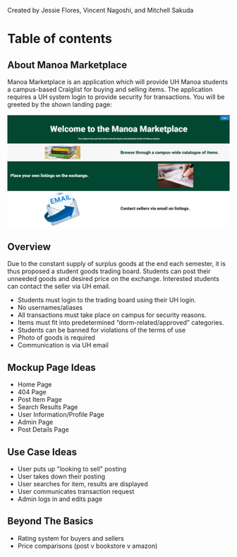 Created by Jessie Flores, Vincent Nagoshi, and Mitchell Sakuda

# Table of contents

## About Manoa Marketplace

Manoa Marketplace is an application which will provide UH Manoa students a campus-based Craiglist for buying and selling items. The application requires a UH system login to provide security for transactions. You will be greeted by the shown landing page:

<img class="ui fluid image" src="/assets/images/homepage.png" style="margin-top: 2px;margin-bottom: 2px">


## Overview

Due to the constant supply of surplus goods at the end each semester, it is thus proposed a student goods trading board. Students can post their unneeded goods and desired price on the exchange. Interested students can contact the seller via UH email.
* Students must login to the trading board using their UH login.
* No usernames/aliases
* All transactions must take place on campus for security reasons.
* Items must fit into predetermined “dorm-related/approved” categories.
* Students can be banned for violations of the terms of use
* Photo of goods is required
* Communication is via UH email

## Mockup Page Ideas
* Home Page
* 404 Page
* Post Item Page
* Search Results Page
* User Information/Profile Page
* Admin Page
* Post Details Page

## Use Case Ideas
* User puts up "looking to sell" posting
* User takes down their posting
* User searches for item, results are displayed
* User communicates transaction request
* Admin logs in and edits page

## Beyond The Basics
* Rating system for buyers and sellers
* Price comparisons (post v bookstore v amazon)
